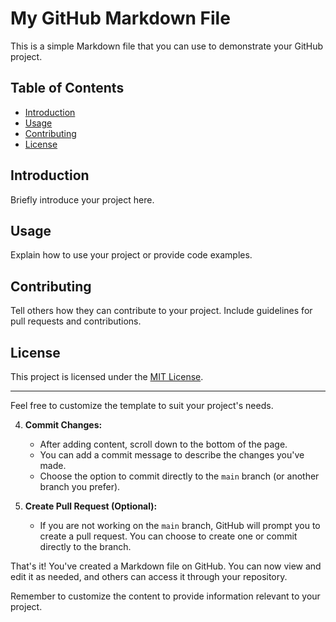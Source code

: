 # My GitHub Markdown File

This is a simple Markdown file that you can use to demonstrate your GitHub project.

## Table of Contents
- [Introduction](#introduction)
- [Usage](#usage)
- [Contributing](#contributing)
- [License](#license)

## Introduction

Briefly introduce your project here.

## Usage

Explain how to use your project or provide code examples.

## Contributing

Tell others how they can contribute to your project. Include guidelines for pull requests and contributions.

## License

This project is licensed under the [MIT License](LICENSE).

---

Feel free to customize the template to suit your project's needs.

4. **Commit Changes:**
   - After adding content, scroll down to the bottom of the page.
   - You can add a commit message to describe the changes you've made.
   - Choose the option to commit directly to the `main` branch (or another branch you prefer).

5. **Create Pull Request (Optional):**
   - If you are not working on the `main` branch, GitHub will prompt you to create a pull request. You can choose to create one or commit directly to the branch.

That's it! You've created a Markdown file on GitHub. You can now view and edit it as needed, and others can access it through your repository.

Remember to customize the content to provide information relevant to your project.

